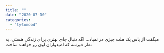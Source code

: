 ```yaml
---
title: ""
date: "2020-07-10"
categories: 
  - "tytomood"
---
```


میگفت از یاس یک ملت چیزی در نمیاد... اگه دنبال جای بهتری برای زندگی هستی، به نظر میرسه که امیدواران اون رو خواهند ساخت
